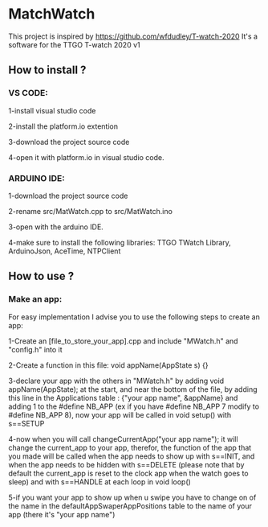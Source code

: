 # MatchWatch
This project is inspired by https://github.com/wfdudley/T-watch-2020 It's a software for the TTGO T-watch 2020 v1

<h2>How to install ?</h2>

<h3>VS CODE:</h3>

1-install visual studio code

2-install the platform.io extention

3-download the project source code

4-open it with platform.io in visual studio code.

<h3>ARDUINO IDE:</h3>

1-download the project source code

2-rename src/MatWatch.cpp to src/MatWatch.ino

3-open with the arduino IDE.

4-make sure to install the following libraries: TTGO TWatch Library, ArduinoJson, AceTime, NTPClient

<h2>How to use ?</h2>

<h3>Make an app:</h3>

For easy implementation I advise you to use the following steps to create an app:

1-Create an [file_to_store_your_app].cpp and include "MWatch.h" and "config.h" into it

2-Create a function in this file: void appName(AppState s) {}

3-declare your app with the others in "MWatch.h" by adding void appName(AppState); at the start, and near the bottom of the file, by adding this line in the Applications table : {"your app name", &appName} and adding 1 to the #define NB_APP (ex if you have #define NB_APP 7 modify to #define NB_APP 8), now your app will be called in void setup() with s==SETUP

4-now when you will call changeCurrentApp("your app name"); it will change the current_app to your app, therefor, the function of the app that you made will be called when the app needs to show up with s==INIT, and when the app needs to be hidden with s==DELETE (please note that by default the current_app is reset to the clock app when the watch goes to sleep) and with s==HANDLE at each loop in void loop()

5-if you want your app to show up when u swipe you have to change on of the name in the defaultAppSwaperAppPositions table to the name of your app (there it's "your app name")

